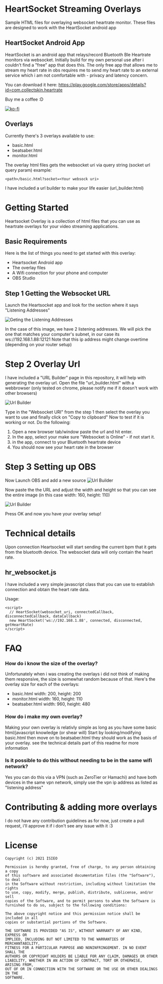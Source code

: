 # HeartSocket Streaming Overlays
Sample HTML files for overlaying websocket heartrate monitor. 
These files are designed to work with the HeartSocket android app


## HeartSocket Android App
HeartSocket is an android app that relays/record Bluetooth Ble Heartrate monitors via websocket.
Initially build for my own personal use after i couldn't find a "free" app that does this.
The only free app that allows me to stream my heart rate in obs requires me to send my heart rate to an external service which i am not comfortable with - privacy and latency concern.

You can download it here: https://play.google.com/store/apps/details?id=com.collectskin.heartrate

Buy me a coffee :D

[![ko-fi](https://ko-fi.com/img/githubbutton_sm.svg)](https://ko-fi.com/I2I01QMMF)


## Overlays
Currently there's 3 overlays available to use:
 * basic.html
 * beatsaber.html
 * monitor.html

The overlay html files gets the websocket uri via query string (socket url query param)
example:
```
<path>/basic.html?socket=<Your websock uri>
```

I have included a url builder to make your life easier (url_builder.html)


# Getting Started

Heartsocket Overlay is a collection of html files that you can use as heartrate overlays for your video streaming applications.

## Basic Requirements
Here is the list of things you need to get started with this overlay: 
 * Heartsocket Android app
 * The overlay files
 * A Wifi connection for your phone and computer
 * OBS Studio
 
## Step 1 Getting the Websocket URL
Launch the Heartsocket app and look for the section where it says "Listening Addresses"

![Geting the Listening Addresses](./screenshots/listening-address.png)

In the case of this image, we have 2 listening addresses. 
We will pick the one that matches your computer's subnet, in our case its ws://192.168.1.88:12121
Note that this ip address might change overtime (depending on your router setup)

# Step 2 Overlay Url
I have included a "URL Builder" page in this repository, it will help with generating the overlay url.
Open the file "url_builder.html" with a webbrowser (only tested on chrome, please notify me if it doesn't work with other browsers)

![Url Builder](./screenshots/url-builder.png)

Type in the "Websocket URI" from the step 1 then select the overlay you want to use and finally click on "Copy to clipboard"
Now to test if it is working or not. 
Do the following:
1) Open a new browser tab/window paste the url and hit enter.
2) In the app, select your make sure "Websocket is Online" - if not start it.
3) in the app, connect to your Bluetooth heartrate device
4) You should now see your heart rate in the browser


# Step 3 Setting up OBS
Now Launch OBS and add a new source
![Url Builder](./screenshots/obs-sources.png)

Now paste the the URL and adjust the width and height so that you can see the entire image (in this case width: 160, height: 110)

![Url Builder](./screenshots/obs-browser.png)

Press OK and now you have your overlay setup! 

# Technical details
Upon connection Heartsocket will start sending the current bpm that it gets from the bluetooth device.
The websocket data will only contain the heart rate.


## hr_websocket.js
I have included a very simple javascript class that you can use to establish connection and obtain the heart rate data.

Usage:
```
<script>
  // HeartSocket(websocket_uri, connectedCallback, disconnectedCallback, dataCallback)
  new HeartSocket('ws://192.168.1.88', connected, disconnected, getHeartRate)
</script>
```


# FAQ
### How do i know the size of the overlay?

Unfortunately when i was creating the overlays i did not think of making them responsive, the size is somewhat random because of that.
Here's the overlay size for each of the overlays:
  - basic.html width: 200, height: 200
  - monitor.html width: 160, height: 110
  - beatsaber.html width: 960, height: 480

### How do i make my own overlay?

Making your own overlay is relativly simple as long as you have some basic html/javascript knowledge (or shear will)
Start by looking/modifying basic.html then move on to beatsaber.html they should work as the basis of your overlay.
see the technical details part of this readme for more information

### Is it possible to do this without needing to be in the same wifi network?

Yes you can do this via a VPN (such as ZeroTier or Hamachi) and have both devices in the same vpn network, simply use the vpn ip address as listed as "listening address"


# Contributing & adding more overlays
I do not have any contribution guidelines as for now, just create a pull request, i'll approve it if i don't see any issue with it :3



# License

```
Copyright (c) 2021 ISIEO

Permission is hereby granted, free of charge, to any person obtaining a copy
of this software and associated documentation files (the "Software"), to deal
in the Software without restriction, including without limitation the rights
to use, copy, modify, merge, publish, distribute, sublicense, and/or sell
copies of the Software, and to permit persons to whom the Software is
furnished to do so, subject to the following conditions:

The above copyright notice and this permission notice shall be included in all
copies or substantial portions of the Software.

THE SOFTWARE IS PROVIDED "AS IS", WITHOUT WARRANTY OF ANY KIND, EXPRESS OR
IMPLIED, INCLUDING BUT NOT LIMITED TO THE WARRANTIES OF MERCHANTABILITY,
FITNESS FOR A PARTICULAR PURPOSE AND NONINFRINGEMENT. IN NO EVENT SHALL THE
AUTHORS OR COPYRIGHT HOLDERS BE LIABLE FOR ANY CLAIM, DAMAGES OR OTHER
LIABILITY, WHETHER IN AN ACTION OF CONTRACT, TORT OR OTHERWISE, ARISING FROM,
OUT OF OR IN CONNECTION WITH THE SOFTWARE OR THE USE OR OTHER DEALINGS IN THE
SOFTWARE.
```
